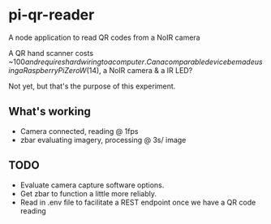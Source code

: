 # pi-qr-reader

A node application to read QR codes from a NoIR camera

A QR hand scanner costs ~$100 and requires hardwiring to a computer.
Can a comparable device be made using a Raspberry Pi Zero W ($14), a NoIR camera & a IR LED?

Not yet, but that's the purpose of this experiment.

## What's working

* Camera connected, reading @ 1fps
* zbar evaluating imagery, processing @ 3s/ image

## TODO

* Evaluate camera capture software options.
* Get zbar to function a little more reliably.
* Read in .env file to facilitate a REST endpoint once we have a QR code reading

